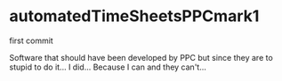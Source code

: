 # automatedTimeSheetsPPCmark1
first commit

Software that should have been developed by PPC but since they are to stupid to do it... I did... Because I can and they can't...
